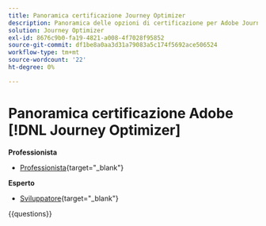 ```yaml
---
title: Panoramica certificazione Journey Optimizer
description: Panoramica delle opzioni di certificazione per Adobe Journey Optimizer
solution: Journey Optimizer
exl-id: 8676c9b0-fa19-4821-a008-4f7028f95852
source-git-commit: df1be8a0aa3d31a79083a5c174f5692ace506524
workflow-type: tm+mt
source-wordcount: '22'
ht-degree: 0%

---
```


# Panoramica certificazione Adobe [!DNL Journey Optimizer]

**Professionista**

* [Professionista](https://certification.adobe.com/certification/journey-optimizer-business-practitioner-professional){target="_blank"}<!--AD0-E607-->

**Esperto**

* [Sviluppatore](https://certification.adobe.com/certification/journey-optimizer-developer-expert){target="_blank"} <!--AD0-E606-->

{{questions}}

